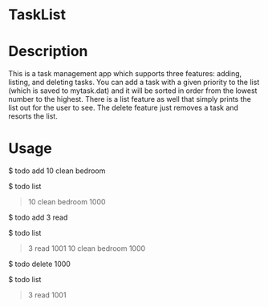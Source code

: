 # TaskList

# Description

This is a task management app which supports three features: adding, listing, and deleting tasks. You can add a task with a given priority to the list 
(which is saved to mytask.dat) and it will be sorted in order from the lowest number to the highest. There is a list feature as well that simply prints the list 
out for the user to see. The delete feature just removes a task and resorts the list.

# Usage

$ todo add 10 clean bedroom 

$ todo list

>10 clean bedroom 1000

$ todo add 3 read

$ todo list

>3 read 1001
>10 clean bedroom 1000

$ todo delete 1000

$ todo list

>3 read 1001
